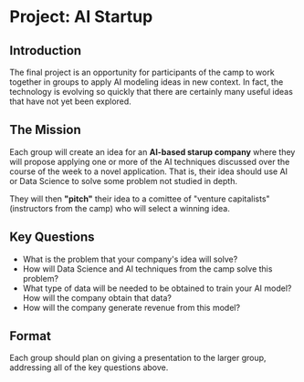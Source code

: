 # Project: AI Startup

## Introduction

The final project is an opportunity for participants of the camp to work together in groups to apply AI modeling ideas in new context.  In fact, the technology is evolving so quickly that there are certainly many useful ideas that have not yet been explored.

## The Mission

Each group will create an idea for an **AI-based starup company** where they will propose applying one or more of the AI techniques discussed over the course of the week to a novel application.  That is, their idea should use AI or Data Science to solve some problem not studied in depth.  

They will then **"pitch"** their idea to a comittee of "venture capitalists" (instructors from the camp) who will select a winning idea.

## Key Questions

* What is the problem that your company's idea will solve?
* How will Data Science and AI techniques from the camp solve this problem?
* What type of data will be needed to be obtained to train your AI model?  How will the company obtain that data?
* How will the company generate revenue from this model?


## Format

Each group should plan on giving a presentation to the larger group, addressing all of the key questions above.  

